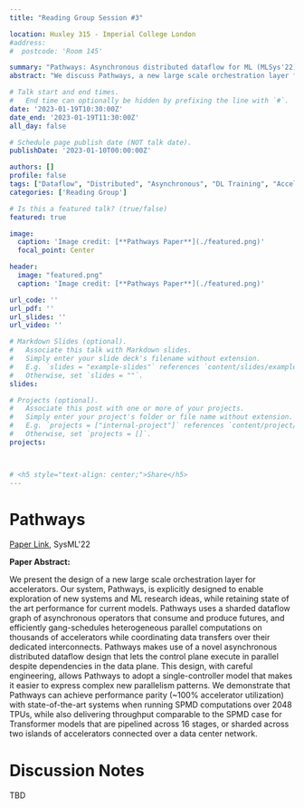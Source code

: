 ```yaml
---
title: "Reading Group Session #3"

location: Huxley 315 - Imperial College London
#address:
#  postcode: 'Room 145'

summary: "Pathways: Asynchronous distributed dataflow for ML (MLSys'22)"
abstract: "We discuss Pathways, a new large scale orchestration layer for accelerators using a sharded dataflow graph of asynchronous operators outputting futures."

# Talk start and end times.
#   End time can optionally be hidden by prefixing the line with `#`.
date: '2023-01-19T10:30:00Z'
date_end: '2023-01-19T11:30:00Z'
all_day: false

# Schedule page publish date (NOT talk date).
publishDate: '2023-01-10T00:00:00Z'

authors: []
profile: false
tags: ["Dataflow", "Distributed", "Asynchronous", "DL Training", "Accelerators", "Gang-Scheduling", "Networking", "SPMD", "Pipeline Parallelism", "Data Parallelism", "Model Parallelism", "TPU"]
categories: ['Reading Group']

# Is this a featured talk? (true/false)
featured: true

image:
  caption: 'Image credit: [**Pathways Paper**](./featured.png)'
  focal_point: Center

header:
  image: "featured.png"
  caption: 'Image credit: [**Pathways Paper**](./featured.png)'

url_code: ''
url_pdf: ''
url_slides: ''
url_video: ''

# Markdown Slides (optional).
#   Associate this talk with Markdown slides.
#   Simply enter your slide deck's filename without extension.
#   E.g. `slides = "example-slides"` references `content/slides/example-slides.md`.
#   Otherwise, set `slides = ""`.
slides:

# Projects (optional).
#   Associate this post with one or more of your projects.
#   Simply enter your project's folder or file name without extension.
#   E.g. `projects = ["internal-project"]` references `content/project/deep-learning/index.md`.
#   Otherwise, set `projects = []`.
projects:



# <h5 style="text-align: center;">Share</h5>
---
```

# Pathways

[Paper Link](https://proceedings.mlsys.org/paper/2022/hash/98dce83da57b0395e163467c9dae521b-Abstract.html), SysML'22

**Paper Abstract:**

We present the design of a new large scale orchestration layer for accelerators. Our system, Pathways, is explicitly designed to enable exploration of new systems and ML research ideas, while retaining state of the art performance for current models. Pathways uses a sharded dataflow graph of asynchronous operators that consume and produce futures, and efficiently gang-schedules heterogeneous parallel computations on thousands of accelerators while coordinating data transfers over their dedicated interconnects. Pathways makes use of a novel asynchronous distributed dataflow design that lets the control plane execute in parallel despite dependencies in the data plane. This design, with careful engineering, allows Pathways to adopt a single-controller model that makes it easier to express complex new parallelism patterns. We demonstrate that Pathways can achieve performance parity (~100% accelerator utilization) with state-of-the-art systems when running SPMD computations over 2048 TPUs, while also delivering throughput comparable to the SPMD case for Transformer models that are pipelined across 16 stages, or sharded across two islands of accelerators connected over a data center network.


# Discussion Notes

TBD
